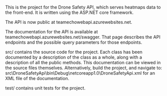 This is the project for the Drone Safety API, which serves heatmaps data to the front-end.
It is written using the ASP.NET core framework.

The API is now public at teamechowebapi.azurewebsites.net.

The documentation for the API is available at teamechowebapi.azurewebsites.net/swagger.
That page describes the API endpoints and the possible query parameters for those endpoints.

src/ contains the source code for the project.
Each class has been documented by a description of the class as a whole, along with a description of all the public methods.
This documentation can be viewed in the source files themselves.
Alternatively, build the project, and navigate to:
src\DroneSafetyApi\bin\Debug\netcoreapp1.0\DroneSafetyApi.xml
for an XML file of the documentation.

test/ contains unit tests for the project.
